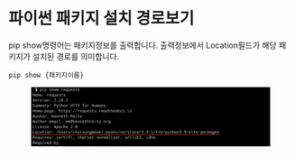 # 파이썬 패키지 설치 경로보기

pip show명령어는 패키지정보를 출력합니다. 출력정보에서 Location필드가 해당 패키지가 설치된 경로를 의미합니다.

```shell
pip show {패키지이름}
```

<figure><img src="../../.gitbook/assets/image (2).png" alt=""><figcaption></figcaption></figure>
